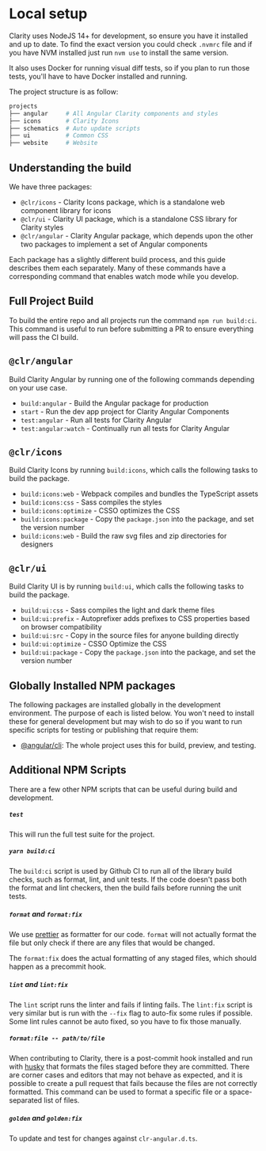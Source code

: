 # Local setup

Clarity uses NodeJS 14+ for development, so ensure you have it installed and up to date. To find the exact
version you could check `.nvmrc` file and if you have NVM installed just run `nvm use` to install the same version.

It also uses Docker for running visual diff tests, so if you plan to run those tests, you'll have to have Docker installed and running.

The project structure is as follow:

```bash
projects
├── angular     # All Angular Clarity components and styles
├── icons       # Clarity Icons
├── schematics  # Auto update scripts
├── ui          # Common CSS
├── website     # Website
```

## Understanding the build

We have three packages:

- `@clr/icons` - Clarity Icons package, which is a standalone web component library for icons
- `@clr/ui` - Clarity UI package, which is a standalone CSS library for Clarity styles
- `@clr/angular` - Clarity Angular package, which depends upon the other two packages to implement a set of Angular components

Each package has a slightly different build process, and this guide describes them each separately.
Many of these commands have a corresponding command that enables watch
mode while you develop.

## Full Project Build

To build the entire repo and all projects run the command `npm run build:ci`.
This command is useful to run before submitting a PR to ensure everything will
pass the CI build.

## `@clr/angular`

Build Clarity Angular by running one of the following commands depending on your use case.

- `build:angular` - Build the Angular package for production
- `start` - Run the dev app project for Clarity Angular Components
- `test:angular` - Run all tests for Clarity Angular
- `test:angular:watch` - Continually run all tests for Clarity Angular

## `@clr/icons`

Build Clarity Icons by running `build:icons`, which calls the following tasks to build the package.

- `build:icons:web` - Webpack compiles and bundles the TypeScript assets
- `build:icons:css` - Sass compiles the styles
- `build:icons:optimize` - CSSO optimizes the CSS
- `build:icons:package` - Copy the `package.json` into the package, and set the version number
- `build:icons:web` - Build the raw svg files and zip directories for designers

## `@clr/ui`

Build Clarity UI is by running `build:ui`, which calls the following tasks to build the package.

- `build:ui:css` - Sass compiles the light and dark theme files
- `build:ui:prefix` - Autoprefixer adds prefixes to CSS properties based on browser compatibility
- `build:ui:src` - Copy in the source files for anyone building directly
- `build:ui:optimize` - CSSO Optimize the CSS
- `build:ui:package` - Copy the `package.json` into the package, and set the version number

## Globally Installed NPM packages

The following packages are installed globally in the development environment. The purpose of each is listed below.
You won't need to install these for general development but may wish to do so if you want to run specific scripts for testing or publishing that require them:

- [@angular/cli](https://cli.angular.io/): The whole project uses this for build, preview, and testing.

## Additional NPM Scripts

There are a few other NPM scripts that can be useful during build and development.

##### `test`

This will run the full test suite for the project.

##### `yarn build:ci`

The `build:ci` script is used by Github CI to run all of the library build checks, such as format, lint, and unit tests.
If the code doesn't pass both the format and lint checkers, then the build fails before running the unit tests.

##### `format` and `format:fix`

We use [prettier](https://prettier.io) as formatter for our code. `format` will not
actually format the file but only check if there are any files that would be changed.

The `format:fix` does the actual formatting of any staged files, which should happen as a precommit hook.

##### `lint` and `lint:fix`

The `lint` script runs the linter and fails if linting fails. The `lint:fix` script is very similar but
is run with the `--fix` flag to auto-fix some rules if possible. Some lint rules cannot be auto fixed, so you have
to fix those manually.

##### `format:file -- path/to/file`

When contributing to Clarity, there is a post-commit hook installed and run with
[husky](https://github.com/typicode/husky) that formats the files staged before they are committed. There are
corner cases and editors that may not behave as expected, and it is possible to create a pull request that fails because
the files are not correctly formatted. This command can be used to format a specific file or a space-separated list of files.

##### `golden` and `golden:fix`

To update and test for changes against `clr-angular.d.ts`.
